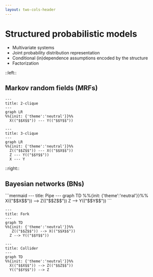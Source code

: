 ```yaml
---
layout: two-cols-header
---
```


# Structured probabilistic models

- Multivariate systems
- Joint probability distribution representation
- Conditional (in)dependence assumptions encoded by the structure
- Factorization

::left::

## Markov random fields (MRFs)

<div class="h-full flex items-center justify-center">
<div class="grid grid-cols-2">

```mermaid
---
title: 2-clique
---
graph LR
%%{init: {'theme':'neutral'}}%%
  X(("$$X$$")) --- Y(("$$Y$$"))
```

```mermaid
---
title: 3-clique
---
graph LR
%%{init: {'theme':'neutral'}}%%
  Z(("$$Z$$")) --- X(("$$X$$"))
  Z --- Y(("$$Y$$"))
  X --- Y
```
</div>
</div>

::right::

## Bayesian networks (BNs)

<div class="h-full flex items-center justify-center">
<div class="grid grid-cols-3">
```mermaid
---
title: Pipe
---
graph TD
%%{init: {'theme':'neutral'}}%%
  X(("$$X$$")) --> Z(("$$Z$$"))
  Z --> Y(("$$Y$$"))
```

```mermaid
---
title: Fork
---
graph TD
%%{init: {'theme':'neutral'}}%%
   Z(("$$Z$$")) --> X(("$$X$$"))
  Z --> Y(("$$Y$$"))
```

```mermaid
---
title: Collider
---
graph TD
%%{init: {'theme':'neutral'}}%%
  X(("$$X$$")) --> Z(("$$Z$$"))
  Y(("$$Y$$")) --> Z
```
</div>
</div>